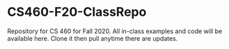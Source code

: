 # CS460-F20-ClassRepo
Repository for CS 460 for Fall 2020.  All in-class examples and code will be available here.  Clone it then pull anytime there are updates.
